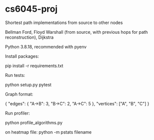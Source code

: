 # cs6045-proj

Shortest path implementations from source to other nodes

Bellman Ford, Floyd Warshall (from source, with previous hops for path reconstruction), Dijkstra

Python 3.8.18, recommended with pyenv

Install packages:

pip install -r requirements.txt

Run tests:

python setup.py pytest

Graph format:

{
  "edges": {
  "A->B": 3,
  "B->C": 2,
  "A->C": 5
  },
  "vertices": ["A", "B", "C"]
}

Run profiler:

python profile_algorithms.py

on heatmap file:
python -m pstats filename